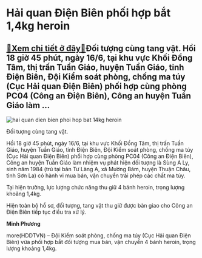 Hải quan Điện Biên phối hợp bắt 1,4kg heroin
============================================

[:gift:Xem chi tiết ở đây:gift:](https://hddtvn.com/hai-quan-dien-bien-phoi-hop-bat-14kg-heroin/)Đối tượng cùng tang vật. Hồi 18 giờ 45 phút, ngày 16/6, tại khu vực Khối Đồng Tâm, thị trấn Tuần Giáo, huyện Tuần Giáo, tỉnh Điện Biên, Đội Kiểm soát phòng, chống ma túy (Cục Hải quan Điện Biên) phối hợp cùng phòng PC04 (Công an Điện Biên), Công an huyện Tuần Giáo làm …
------------------------------------------------------------------------------------------------------------------------------------------------------------------------------------------------------------------------------------------------------------------------------





![hai quan dien bien phoi hop bat 14kg heroin](https://haiquanonline.com.vn/stores/news_dataimages/hungdq/062020/17/15/in_article/3610_20200617_153305.jpg?rt=20200617160144 "Hải quan Điện Biên phối hợp bắt 1,4kg heroin")


Đối tượng cùng tang vật.



Hồi 18 giờ 45 phút, ngày 16/6, tại khu vực Khối Đồng Tâm, thị trấn Tuần Giáo, huyện Tuần Giáo, tỉnh Điện Biên, Đội Kiểm soát phòng, chống ma túy (Cục Hải quan Điện Biên) phối hợp cùng phòng PC04 (Công an Điện Biên), Công an huyện Tuần Giáo làm nhiệm vụ phát hiện đối tượng là Sùng A Ly, sinh năm 1984 (trú tại bản Tư Làng A, xã Mường Bám, huyện Thuận Châu, tỉnh Sơn La) có hành vi mua bán, vận chuyển trái phép các chất ma túy.


Tại hiện trường, lực lượng chức năng thu giữ 4 bánh heroin, trọng lượng khoảng 1,4kg.


Hiện toàn bộ hồ sơ, đối tượng, tang vật thu giữ được bàn giao cho Công an Điện Biên tiếp tục điều tra xử lý.




**Minh Phương**



more(HDDTVN) – Đội Kiểm soát phòng, chống ma túy (Cục Hải quan Điện Biên) vừa phối hợp bắt đối tượng mua bán, vận chuyển 4 bánh heroin, trọng lượng khoảng 1,4kg.

